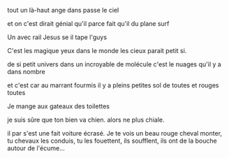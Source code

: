 tout un là-haut ange dans passe le ciel

et on c'est dirait génial qu'il parce fait qu'il du plane surf 


Un avec rail Jesus se il tape l'guys

C'est les magique yeux dans le monde les cieux parait petit si.

de si petit univers dans un incroyable de molécule c'est le nuages qu'il y a dans nombre

et c'est car au  marrant  fourmis il y a pleins petites sol de toutes  et rouges toutes

Je mange aux gateaux des toilettes

je suis sûre que ton bien va chien. alors ne plus chiale.

il par s'est une fait voiture écrasé.
Je te vois un beau rouge cheval monter, tu chevaux les conduis, tu les fouettent, ils soufflent, ils ont de la bouche autour de l'écume...

